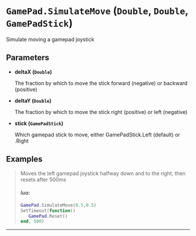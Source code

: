 # `GamePad.SimulateMove` (`Double`, `Double`, `GamePadStick`)


Simulate moving a gamepad joystick


## Parameters

* **deltaX (`Double`)** 

	The fraction by which to move the stick forward (negative) or backward (positive)

* **deltaY (`Double`)** 

	The fraction by which to move the stick right (positive) or left (negative)

* **stick (`GamePadStick`)** 

	Which gamepad stick to move, either GamePadStick.Left (default) or .Right


## Examples

> Moves the left gamepad joystick halfway down and to the right, then resets after 500ms
> 
> #### _lua_:
> ```lua
> GamePad.SimulateMove(0.5,0.5)
> SetTimeout(function()
>    GamePad.Reset()
> end, 500)
> ```
---